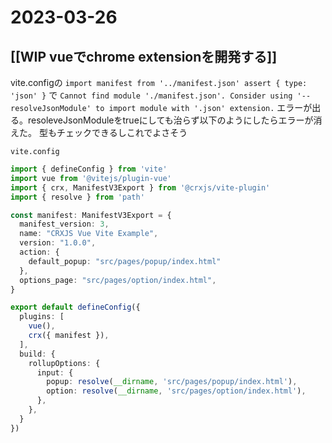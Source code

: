 # 2023-03-26
## [[WIP vueでchrome extensionを開発する]]
vite.configの
`import manifest from '../manifest.json' assert { type: 'json' }` で
`Cannot find module './manifest.json'. Consider using '--resolveJsonModule' to import module with '.json' extension.`
エラーが出る。resoleveJsonModuleをtrueにしても治らず以下のようにしたらエラーが消えた。
型もチェックできるしこれでよさそう

`vite.config`
```ts
import { defineConfig } from 'vite'
import vue from '@vitejs/plugin-vue'
import { crx, ManifestV3Export } from '@crxjs/vite-plugin'
import { resolve } from 'path'

const manifest: ManifestV3Export = {
  manifest_version: 3,
  name: "CRXJS Vue Vite Example",
  version: "1.0.0",
  action: { 
    default_popup: "src/pages/popup/index.html"
  },
  options_page: "src/pages/option/index.html",
}

export default defineConfig({
  plugins: [
    vue(),
    crx({ manifest }),
  ],
  build: {
    rollupOptions: {
      input: {
        popup: resolve(__dirname, 'src/pages/popup/index.html'),
        option: resolve(__dirname, 'src/pages/option/index.html'),
      },
    },
  }
})
```
